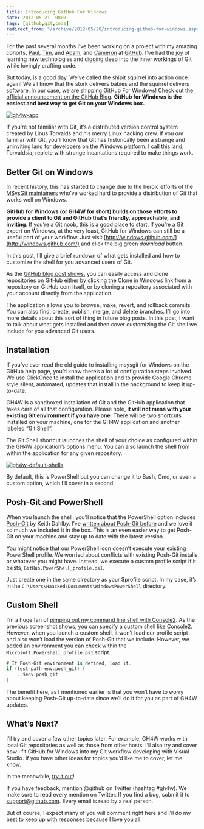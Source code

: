 ```yaml
---
title: Introducing GitHub For Windows
date: 2012-05-21 -0800
tags: [github,git,code]
redirect_from: "/archive/2012/05/20/introducing-github-for-windows.aspx/"
---
```


For the past several months I’ve been working on a project with my
amazing cohorts, [Paul](http://blog.paulbetts.org/ "Paul Betts's Blog"),
[Tim](http://timclem.wordpress.com/ "Tim Clem's Blog"), and
[Adam](https://twitter.com/aroben "Adam on Twitter"), and
[Cameron](http://www.cameronmcefee.com/blog/ "Cameron Mcefee's Blog") at
[GitHub](http://github.com/ "GitHub.com website"). I’ve had the joy of
learning new technologies and digging deep into the inner workings of
Git while lovingly crafting code.

But today, is a good day. We’ve called the shipit squirrel into action
once again! We all know that the stork delivers babies and the squirrel
delivers software. In our case, we are shipping [GitHub For
Windows](http://windows.github.com/ "GitHub For Windows Website")! Check
out the [official announcement on the GitHub
Blog](https://github.com/blog/1127-github-for-windows "GitHub For Windows Blog Post").
**GitHub for Windows is the easiest and best way to get Git on your
Windows box.**

[![gh4w-app](https://haacked.com/images/haacked_com/WindowsLiveWriter/Introducing-GitHub-For-Windows_1293C/gh4w-app_thumb.png "gh4w-app")](https://haacked.com/images/haacked_com/WindowsLiveWriter/Introducing-GitHub-For-Windows_1293C/gh4w-app_2.png)

If you’re not familiar with Git, it’s a distributed version control
system created by Linus Torvalds and his merry Linux hacking crew. If
you *are* familiar with Git, you’ll know that Git has historically been
a strange and uninviting land for developers on the Windows platform. I
call this land, Torvaldsia, replete with strange incantations required
to make things work.

Better Git on Windows
---------------------

In recent history, this has started to change due to the heroic efforts
of the [MSysGit
maintainers](http://msysgit.github.com/ "MSysGit maintainers.") who’ve
worked hard to provide a distribution of Git that works well on Windows.

**GitHub for Windows (or GH4W for short) builds on those efforts to
provide a client to Git and GitHub that’s friendly, approachable, and
inviting**. If you’re a Git noob, this is a good place to start. If
you’re a Git expert on Windows, at the very least, GitHub for Windows
can still be a useful part of your workflow. Just visit
[http://windows.github.com/](http://windows.github.com/) and click the
big green *download* button.

In this post, I’ll give a brief rundown of what gets installed and how
to customize the shell for you advanced users of Git.

As the [GitHub blog post
shows](https://github.com/blog/1127-github-for-windows "GitHub Blog post about GH4W"),
you can easily access and clone repositories on GitHub either by
clicking the Clone in Windows link from a repository on GitHub.com
itself, or by cloning a repository associated with your account directly
from the application.

The application allows you to browse, make, revert, and rollback
commits. You can also find, create, publish, merge, and delete branches.
I’ll go into more details about this sort of thing in future blog posts.
In this post, I want to talk about what gets installed and then cover
customizing the Git shell we include for you advanced Git users.

Installation
------------

If you’ve ever read the old guide to installing msysgit for Windows on
the GitHub help page, you’d know there’s a lot of configuration steps
involved. We use ClickOnce to install the application and to provide
Google Chrome style silent, automated, updates that install in the
background to keep it up-to-date.

GH4W is a sandboxed installation of Git and the GitHub application that
takes care of all that configuration. Please note, i**t will not mess
with your existing Git environment if you have one**. There will be two
shortcuts installed on your machine, one for the GH4W application and
another labeled “Git Shell”.

The Git Shell shortcut launches the shell of your choice as configured
within the GH4W application’s options menu. You can also launch the
shell from within the application for any given repository.

[![gh4w-default-shells](https://haacked.com/images/haacked_com/WindowsLiveWriter/Introducing-GitHub-For-Windows_1293C/gh4w-default-shells_thumb.png "gh4w-default-shells")](https://haacked.com/images/haacked_com/WindowsLiveWriter/Introducing-GitHub-For-Windows_1293C/gh4w-default-shells_2.png)

By default, this is PowerShell but you can change it to Bash, Cmd, or
even a custom option, which I’ll cover in a second.

Posh-Git and PowerShell
-----------------------

When you launch the shell, you’ll notice that the PowerShell option
includes [Posh-Git](https://github.com/dahlbyk/posh-git "Posh-Git") by
Keith Dahlby. I’ve [written about Posh-Git
before](https://haacked.com/archive/2011/12/13/better-git-with-powershell.aspx "Posh-Git")
and we love it so much we included it in the box. This is an even easier
way to get Posh-Git on your machine and stay up to date with the latest
version.

You might notice that our PowerShell icon doesn’t execute your existing
PowerShell profile. We worried about conflicts with existing Posh-Git
installs or whatever you might have. Instead, we execute a custom
profile script if it exists, `GitHub.PowerShell_profile.ps1`.

Just create one in the same directory as your \$profile script. In my
case, it’s in the `C:\Users\Haacked\Documents\WindowsPowerShell`
directory.

Custom Shell
------------

I’m a huge fan of [pimping out my command line shell with
Console2](http://www.hanselman.com/blog/Console2ABetterWindowsCommandPrompt.aspx "Console2").
As the previous screenshot shows, you can specify a custom shell like
Console2. However, when you launch a custom shell, it won’t load our
profile script and also won’t load the version of Posh-Git that we
include. However, we added an environment you can check within the
`Microsoft.Powershell_profile.ps1` script.

```csharp
# If Posh-Git environment is defined, load it.
if (test-path env:posh_git) {
    . $env:posh_git
}
```

The benefit here, as I mentioned earlier is that you won’t have to worry
about keeping Posh-Git up-to-date since we’ll do it for you as part of
GH4W updates.

What’s Next?
------------

I’ll try and cover a few other topics later. For example, GH4W works
with local Git repositories as well as those from other hosts. I’ll also
try and cover how I fit GitHub for Windows into my Git workflow
developing with Visual Studio. If you have other ideas for topics you’d
like me to cover, let me know.

In the meanwhile, [try it
out](http://windows.github.com/ "GitHub for Windows")!

If you have feedback, mention @github on Twitter (hashtag \#gh4w). We
make sure to read every mention on Twitter. If you find a bug, submit it
to [support@github.com](mailto:support@github.com). Every email is read
by a real person.

But of course, I expect many of you will comment right here and I’ll do
my best to keep up with responses because I love you all.

